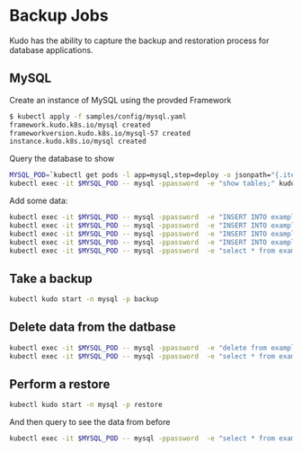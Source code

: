 # Backup Jobs

Kudo has the ability to capture the backup and restoration process for database applications.  

## MySQL

Create an instance of MySQL using the provded Framework

```bash
$ kubectl apply -f samples/config/mysql.yaml
framework.kudo.k8s.io/mysql created
frameworkversion.kudo.k8s.io/mysql-57 created
instance.kudo.k8s.io/mysql created
```

Query the database to show

```bash
MYSQL_POD=`kubectl get pods -l app=mysql,step=deploy -o jsonpath="{.items[*].metadata.name}"`
kubectl exec -it $MYSQL_POD -- mysql -ppassword  -e "show tables;" kudo
```

Add some data:

```bash
kubectl exec -it $MYSQL_POD -- mysql -ppassword  -e "INSERT INTO example ( id, name ) VALUES ( null, 'New Data' );" kudo
kubectl exec -it $MYSQL_POD -- mysql -ppassword  -e "INSERT INTO example ( id, name ) VALUES ( null, 'New Data' );" kudo
kubectl exec -it $MYSQL_POD -- mysql -ppassword  -e "INSERT INTO example ( id, name ) VALUES ( null, 'New Data' );" kudo
kubectl exec -it $MYSQL_POD -- mysql -ppassword  -e "INSERT INTO example ( id, name ) VALUES ( null, 'New Data' );" kudo
kubectl exec -it $MYSQL_POD -- mysql -ppassword  -e "select * from example;" kudo
```


## Take a backup

```bash
kubectl kudo start -n mysql -p backup
```

## Delete data from the datbase

```bash
kubectl exec -it $MYSQL_POD -- mysql -ppassword  -e "delete from example;" kudo
kubectl exec -it $MYSQL_POD -- mysql -ppassword  -e "select * from example;" kudo
```

## Perform a restore

```bash
kubectl kudo start -n mysql -p restore
```

 And then query to see the data from before

 ```bash
kubectl exec -it $MYSQL_POD -- mysql -ppassword  -e "select * from example;" kudo
 ```
